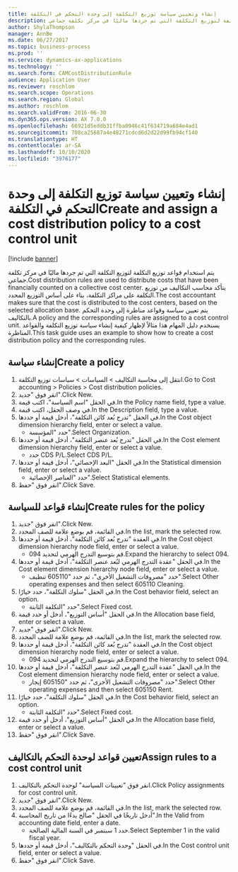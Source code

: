 ```yaml
---
title: إنشاء وتعيين سياسة توزيع التكلفة إلى وحدة التحكم في التكلفة
description: يتم استخدام قواعد توزيع التكلفة لتوزيع التكلفة التي تم جردها ماليًا في مركز تكلفة جماعي.
author: ShylaThompson
manager: AnnBe
ms.date: 06/27/2017
ms.topic: business-process
ms.prod: ''
ms.service: dynamics-ax-applications
ms.technology: ''
ms.search.form: CAMCostDistributionRule
audience: Application User
ms.reviewer: roschlom
ms.search.scope: Operations
ms.search.region: Global
ms.author: roschlom
ms.search.validFrom: 2016-06-30
ms.dyn365.ops.version: AX 7.0.0
ms.openlocfilehash: 66921d5eddb31ffba0946c41f634719a684e4ad1
ms.sourcegitcommit: 708ca25687a4e48271cdcd6d2d22d99fb94cf140
ms.translationtype: HT
ms.contentlocale: ar-SA
ms.lasthandoff: 10/10/2020
ms.locfileid: "3976177"
---
```

# <a name="create-and-assign-a-cost-distribution-policy-to-a-cost-control-unit"></a><span data-ttu-id="cbff0-103">إنشاء وتعيين سياسة توزيع التكلفة إلى وحدة التحكم في التكلفة</span><span class="sxs-lookup"><span data-stu-id="cbff0-103">Create and assign a cost distribution policy to a cost control unit</span></span>

[!include [banner](../../includes/banner.md)]

<span data-ttu-id="cbff0-104">يتم استخدام قواعد توزيع التكلفة لتوزيع التكلفة التي تم جردها ماليًا في مركز تكلفة جماعي.</span><span class="sxs-lookup"><span data-stu-id="cbff0-104">Cost distribution rules are used to distribute costs that have been financially counted on a collective cost center.</span></span> <span data-ttu-id="cbff0-105">يتأكد محاسب التكاليف من توزيع التكلفة على مراكز التكلفة، بناء على أساس التوزيع المحدد.</span><span class="sxs-lookup"><span data-stu-id="cbff0-105">The cost accountant makes sure that the cost is distributed to the cost centers, based on the selected allocation base.</span></span> <span data-ttu-id="cbff0-106">يتم تعيين سياسة وقواعد مناظرة إلى وحدة التحكم بالتكاليف.</span><span class="sxs-lookup"><span data-stu-id="cbff0-106">A policy and the corresponding rules are assigned to a cost control unit.</span></span> <span data-ttu-id="cbff0-107">يستخدم دليل المهام هذا مثالاً لإظهار كيفية إنشاء سياسة توزيع التكلفة والقواعد المناظرة.</span><span class="sxs-lookup"><span data-stu-id="cbff0-107">This task guide uses an example to show how to create a cost distribution policy and the corresponding rules.</span></span>


## <a name="create-a-policy"></a><span data-ttu-id="cbff0-108">إنشاء سياسة</span><span class="sxs-lookup"><span data-stu-id="cbff0-108">Create a policy</span></span>
1. <span data-ttu-id="cbff0-109">انتقل إلى محاسبة التكاليف > السياسات > سياسات توزيع التكلفة‬.</span><span class="sxs-lookup"><span data-stu-id="cbff0-109">Go to Cost accounting > Policies > Cost distribution policies.</span></span>
2. <span data-ttu-id="cbff0-110">انقر فوق "جديد".</span><span class="sxs-lookup"><span data-stu-id="cbff0-110">Click New.</span></span>
3. <span data-ttu-id="cbff0-111">في الحقل "اسم السياسة"، اكتب قيمة.</span><span class="sxs-lookup"><span data-stu-id="cbff0-111">In the Policy name field, type a value.</span></span>
4. <span data-ttu-id="cbff0-112">في وصف الحقل، اكتب قيمة.</span><span class="sxs-lookup"><span data-stu-id="cbff0-112">In the Description field, type a value.</span></span>
5. <span data-ttu-id="cbff0-113">في الحقل "تدرج بُعد كائن التكلفة‬‬"، أدخل قيمة أو حددها.</span><span class="sxs-lookup"><span data-stu-id="cbff0-113">In the Cost object dimension hierarchy field, enter or select a value.</span></span>
    * <span data-ttu-id="cbff0-114">حدد "المؤسسة".</span><span class="sxs-lookup"><span data-stu-id="cbff0-114">Select Organization.</span></span>  
6. <span data-ttu-id="cbff0-115">في الحقل "تدرج بُعد عنصر التكلفة‬‬"، أدخل قيمة أو حددها.</span><span class="sxs-lookup"><span data-stu-id="cbff0-115">In the Cost element dimension hierarchy field, enter or select a value.</span></span>
    * <span data-ttu-id="cbff0-116">حدد CDS P/L.</span><span class="sxs-lookup"><span data-stu-id="cbff0-116">Select CDS P/L.</span></span>  
7. <span data-ttu-id="cbff0-117">في الحقل "البعد الإحصائي"، أدخل قيمة أو حددها.</span><span class="sxs-lookup"><span data-stu-id="cbff0-117">In the Statistical dimension field, enter or select a value.</span></span>
    * <span data-ttu-id="cbff0-118">حدد "العناصر الإحصائية".</span><span class="sxs-lookup"><span data-stu-id="cbff0-118">Select Statistical elements.</span></span>  
8. <span data-ttu-id="cbff0-119">انقر فوق "حفظ".</span><span class="sxs-lookup"><span data-stu-id="cbff0-119">Click Save.</span></span>

## <a name="create-rules-for-the-policy"></a><span data-ttu-id="cbff0-120">إنشاء قواعد للسياسة</span><span class="sxs-lookup"><span data-stu-id="cbff0-120">Create rules for the policy</span></span>
1. <span data-ttu-id="cbff0-121">انقر فوق "جديد".</span><span class="sxs-lookup"><span data-stu-id="cbff0-121">Click New.</span></span>
2. <span data-ttu-id="cbff0-122">في القائمة، قم بوضع علامة للصف المحدد.</span><span class="sxs-lookup"><span data-stu-id="cbff0-122">In the list, mark the selected row.</span></span>
3. <span data-ttu-id="cbff0-123">في العقدة "تدرج بُعد كائن التكلفة‬‬"، أدخل قيمة أو حددها.</span><span class="sxs-lookup"><span data-stu-id="cbff0-123">In the Cost object dimension hierarchy node field, enter or select a value.</span></span>
    * <span data-ttu-id="cbff0-124">قم بتوسيع التدرج الهرمي لتحديد 094.</span><span class="sxs-lookup"><span data-stu-id="cbff0-124">Expand the hierarchy to select 094.</span></span>  
4. <span data-ttu-id="cbff0-125">في الحقل "عقدة التدرج الهرمي لبُعد عنصر التكلفة‬‬‬"، أدخل قيمة أو حددها.</span><span class="sxs-lookup"><span data-stu-id="cbff0-125">In the Cost element dimension hierarchy node field, enter or select a value.</span></span>
    * <span data-ttu-id="cbff0-126">حدد "مصروفات التشغيل الأخرى"، ثم حدد "605110 تنظيف".</span><span class="sxs-lookup"><span data-stu-id="cbff0-126">Select Other operating expenses and then select 605110 Cleaning.</span></span>  
5. <span data-ttu-id="cbff0-127">في الحقل "سلوك التكلفة"، حدد خيارًا.</span><span class="sxs-lookup"><span data-stu-id="cbff0-127">In the Cost behavior field, select an option.</span></span>
    * <span data-ttu-id="cbff0-128">حدد "التكلفة الثابتة".</span><span class="sxs-lookup"><span data-stu-id="cbff0-128">Select Fixed cost.</span></span>  
6. <span data-ttu-id="cbff0-129">في الحقل "أساس التوزيع"، أدخل أو حدد قيمة.</span><span class="sxs-lookup"><span data-stu-id="cbff0-129">In the Allocation base field, enter or select a value.</span></span>
7. <span data-ttu-id="cbff0-130">انقر فوق "جديد".</span><span class="sxs-lookup"><span data-stu-id="cbff0-130">Click New.</span></span>
8. <span data-ttu-id="cbff0-131">في القائمة، قم بوضع علامة للصف المحدد.</span><span class="sxs-lookup"><span data-stu-id="cbff0-131">In the list, mark the selected row.</span></span>
9. <span data-ttu-id="cbff0-132">في العقدة "تدرج بُعد كائن التكلفة‬‬"، أدخل قيمة أو حددها.</span><span class="sxs-lookup"><span data-stu-id="cbff0-132">In the Cost object dimension hierarchy node field, enter or select a value.</span></span>
    * <span data-ttu-id="cbff0-133">قم بتوسيع التدرج الهرمي لتحديد 094.</span><span class="sxs-lookup"><span data-stu-id="cbff0-133">Expand the hierarchy to select 094.</span></span>  
10. <span data-ttu-id="cbff0-134">في الحقل "عقدة التدرج الهرمي لبُعد عنصر التكلفة‬‬‬"، أدخل قيمة أو حددها.</span><span class="sxs-lookup"><span data-stu-id="cbff0-134">In the Cost element dimension hierarchy node field, enter or select a value.</span></span>
    * <span data-ttu-id="cbff0-135">حدد "مصروفات التشغيل الأخرى"، ثم حدد "605150 إيجار".</span><span class="sxs-lookup"><span data-stu-id="cbff0-135">Select Other operating expenses and then select 605150 Rent.</span></span>  
11. <span data-ttu-id="cbff0-136">في الحقل "سلوك التكلفة"، حدد خيارًا.</span><span class="sxs-lookup"><span data-stu-id="cbff0-136">In the Cost behavior field, select an option.</span></span>
    * <span data-ttu-id="cbff0-137">حدد "التكلفة الثابتة".</span><span class="sxs-lookup"><span data-stu-id="cbff0-137">Select Fixed cost.</span></span>  
12. <span data-ttu-id="cbff0-138">في الحقل "أساس التوزيع"، أدخل أو حدد قيمة.</span><span class="sxs-lookup"><span data-stu-id="cbff0-138">In the Allocation base field, enter or select a value.</span></span>
13. <span data-ttu-id="cbff0-139">انقر فوق "حفظ".</span><span class="sxs-lookup"><span data-stu-id="cbff0-139">Click Save.</span></span>

## <a name="assign-rules-to-a-cost-control-unit"></a><span data-ttu-id="cbff0-140">تعيين قواعد لوحدة التحكم بالتكاليف</span><span class="sxs-lookup"><span data-stu-id="cbff0-140">Assign rules to a cost control unit</span></span>
1. <span data-ttu-id="cbff0-141">انقر فوق "تعيينات السياسة" لوحدة التحكم بالتكاليف.</span><span class="sxs-lookup"><span data-stu-id="cbff0-141">Click Policy assignments for cost control unit.</span></span>
2. <span data-ttu-id="cbff0-142">انقر فوق "جديد".</span><span class="sxs-lookup"><span data-stu-id="cbff0-142">Click New.</span></span>
3. <span data-ttu-id="cbff0-143">في القائمة، قم بوضع علامة للصف المحدد.</span><span class="sxs-lookup"><span data-stu-id="cbff0-143">In the list, mark the selected row.</span></span>
4. <span data-ttu-id="cbff0-144">أدخل تاريخًا في الحقل "صالح بدءًا من تاريخ المحاسبة‬‬".</span><span class="sxs-lookup"><span data-stu-id="cbff0-144">In the Valid from accounting date field, enter a date.</span></span>
    * <span data-ttu-id="cbff0-145">حدد 1 سبتمبر في السنة المالية الصالحة.</span><span class="sxs-lookup"><span data-stu-id="cbff0-145">Select September 1 in the valid fiscal year.</span></span>  
5. <span data-ttu-id="cbff0-146">في الحقل "وحدة التحكم بالتكاليف‬"، أدخل قيمة أو حددها.</span><span class="sxs-lookup"><span data-stu-id="cbff0-146">In the Cost control unit field, enter or select a value.</span></span>
6. <span data-ttu-id="cbff0-147">انقر فوق "حفظ".</span><span class="sxs-lookup"><span data-stu-id="cbff0-147">Click Save.</span></span>

